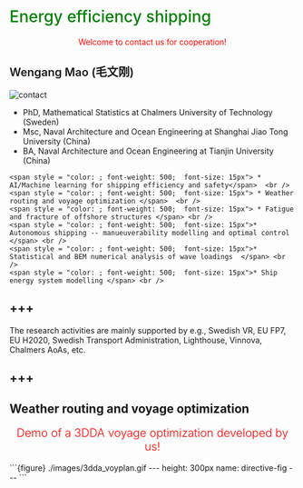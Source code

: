 # <span style = "color:green; font-weight: 500">Energy efficiency shipping</span>

<center><span style = "color:red; font-weight: 400">Welcome to contact us for cooperation!</span></center>


## <span style = "font-weight: 600; font-size: 20px">Wengang Mao (毛文刚) </span>
![contact](./images/wengangmao_contact.png)
- PhD, Mathematical Statistics at Chalmers University of Technology (Sweden)
- Msc, Naval Architecture and Ocean Engineering at Shanghai Jiao Tong University (China)
- BA,  Naval Architecture and Ocean Engineering at Tianjin University (China)


```{admonition} <span style = "color:; font-weight: 500; font-size: 20px"> Research competences</span>
<span style = "color: ; font-weight: 500;  font-size: 15px"> * AI/Machine learning for shipping efficiency and safety</span>  <br />
<span style = "color: ; font-weight: 500;  font-size: 15px"> * Weather routing and voyage optimization </span>  <br />
<span style = "color: ; font-weight: 500;  font-size: 15px"> * Fatigue and fracture of offshore structures </span> <br />
<span style = "color: ; font-weight: 500;  font-size: 15px">* Autonomous shipping -- manueuverability modelling and optimal control  </span> <br />
<span style = "color: ; font-weight: 500;  font-size: 15px">* Statistical and BEM numerical analysis of wave loadings  </span> <br />
<span style = "color: ; font-weight: 500;  font-size: 15px">* Ship energy system modelling </span> <br />
```
+++
---

The research activities are mainly supported by e.g., Swedish VR, EU FP7, EU H2020, Swedish Transport Administration, Lighthouse, Vinnova, Chalmers AoAs, etc.

+++
---
## Weather routing and voyage optimization
<center><span style = "color: red; font-weight: 300;  font-size: 20px">Demo of a 3DDA voyage optimization developed by us!</span></center>  <br />
```{figure} ./images/3dda_voyplan.gif
---
height: 300px
name: directive-fig
---
```